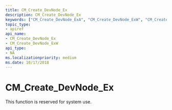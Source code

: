 ```yaml
---
title: CM_Create_DevNode_Ex
description: CM_Create_DevNode_Ex
keywords: ["CM_Create_DevNode_ExA", "CM_Create_DevNode_ExW", "CM_Create_DevNode_Ex Device and Driver Installation"]
topic_type:
- apiref
api_name:
- CM_Create_DevNode_Ex
- CM_Create_DevNode_ExW
api_type:
- NA
ms.localizationpriority: medium
ms.date: 10/17/2018
---
```


# CM_Create_DevNode_Ex

This function is reserved for system use.
